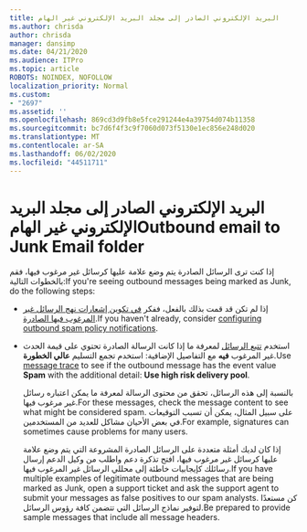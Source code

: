 ```yaml
---
title: البريد الإلكتروني الصادر إلى مجلد البريد الإلكتروني غير الهام
ms.author: chrisda
author: chrisda
manager: dansimp
ms.date: 04/21/2020
ms.audience: ITPro
ms.topic: article
ROBOTS: NOINDEX, NOFOLLOW
localization_priority: Normal
ms.custom:
- "2697"
ms.assetid: ''
ms.openlocfilehash: 869cd3d9fb8e5fce291244e4a39754d074b11358
ms.sourcegitcommit: bc7d6f4f3c9f7060d073f5130e1ec856e248d020
ms.translationtype: MT
ms.contentlocale: ar-SA
ms.lasthandoff: 06/02/2020
ms.locfileid: "44511711"
---
```

# <a name="outbound-email-to-junk-email-folder"></a><span data-ttu-id="33c78-102">البريد الإلكتروني الصادر إلى مجلد البريد الإلكتروني غير الهام</span><span class="sxs-lookup"><span data-stu-id="33c78-102">Outbound email to Junk Email folder</span></span>

<span data-ttu-id="33c78-103">إذا كنت ترى الرسائل الصادرة يتم وضع علامة عليها كرسائل غير مرغوب فيها، فقم بالخطوات التالية:</span><span class="sxs-lookup"><span data-stu-id="33c78-103">If you're seeing outbound messages being marked as Junk, do the following steps:</span></span>

- <span data-ttu-id="33c78-104">إذا لم تكن قد قمت بذلك بالفعل، ففكر [في تكوين إشعارات نهج الرسائل غير المرغوب فيها الصادرة](https://docs.microsoft.com/microsoft-365/security/office-365-security/configure-the-outbound-spam-policy).</span><span class="sxs-lookup"><span data-stu-id="33c78-104">If you haven't already, consider [configuring outbound spam policy notifications](https://docs.microsoft.com/microsoft-365/security/office-365-security/configure-the-outbound-spam-policy).</span></span>

- <span data-ttu-id="33c78-105">استخدم [تتبع الرسائل](https://docs.microsoft.com/microsoft-365/security/office-365-security/message-trace-scc) لمعرفة ما إذا كانت الرسالة الصادرة تحتوي على قيمة الحدث غير المرغوب **فيه** مع التفاصيل الإضافية: استخدم تجمع التسليم **عالي الخطورة**.</span><span class="sxs-lookup"><span data-stu-id="33c78-105">Use [message trace](https://docs.microsoft.com/microsoft-365/security/office-365-security/message-trace-scc) to see if the outbound message has the event value **Spam** with the additional detail: **Use high risk delivery pool**.</span></span>

  <span data-ttu-id="33c78-106">بالنسبة إلى هذه الرسائل، تحقق من محتوى الرسالة لمعرفة ما يمكن اعتباره رسائل غير مرغوب فيها.</span><span class="sxs-lookup"><span data-stu-id="33c78-106">For these messages, check the message content to see what might be considered spam.</span></span> <span data-ttu-id="33c78-107">على سبيل المثال، يمكن أن تسبب التوقيعات في بعض الأحيان مشاكل للعديد من المستخدمين.</span><span class="sxs-lookup"><span data-stu-id="33c78-107">For example, signatures can sometimes cause problems for many users.</span></span>

  <span data-ttu-id="33c78-108">إذا كان لديك أمثلة متعددة على الرسائل الصادرة المشروعة التي يتم وضع علامة عليها كرسائل غير مرغوب فيها، افتح تذكرة دعم واطلب من وكيل الدعم إرسال رسائلك كإيجابيات خاطئة إلى محللي الرسائل غير المرغوب فيها.</span><span class="sxs-lookup"><span data-stu-id="33c78-108">If you have multiple examples of legitimate outbound messages that are being marked as Junk, open a support ticket and ask the support agent to submit your messages as false positives to our spam analysts.</span></span> <span data-ttu-id="33c78-109">كن مستعدًا لتوفير نماذج الرسائل التي تتضمن كافة رؤوس الرسائل.</span><span class="sxs-lookup"><span data-stu-id="33c78-109">Be prepared to provide sample messages that include all message headers.</span></span>

